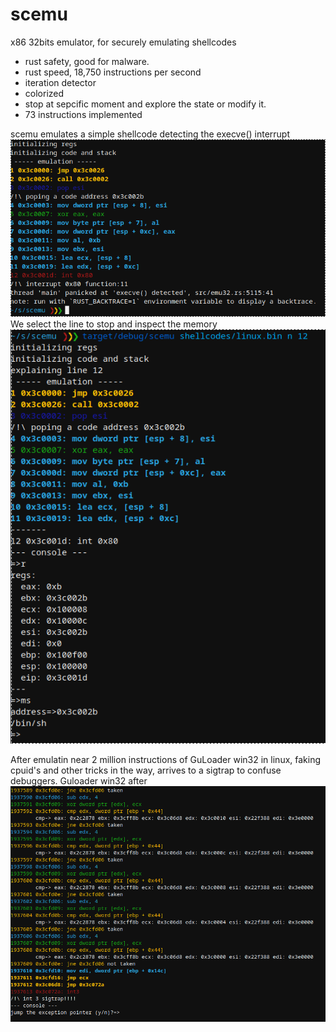 # scemu
x86 32bits emulator, for securely emulating shellcodes 

- rust safety, good for malware.
- rust speed, 18,750 instructions per second
- iteration detector
- colorized
- stop at sepcific moment and explore the state or modify it.
- 73 instructions implemented


scemu emulates a simple shellcode detecting the execve() interrupt
![exploring basic shellcode](pics/basic_shellcode1.png)
We select the line to stop and inspect the memory
![inspecting basic shellcode](pics/basic_shellcode2.png)

After emulatin near 2 million instructions of GuLoader win32 in linux, faking cpuid's and other tricks in the way, arrives to a sigtrap to confuse debuggers. 
Guloader win32 after
![exception handlers](pics/guloader1.png)
